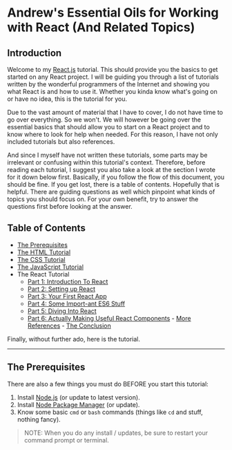 # Andrew's Essential Oils for Working with React (And Related Topics)

## Introduction
Welcome to my [React.js](https://reactjs.org/) tutorial. This should provide you the basics to get started on any React project. I will be guiding you through a list of tutorials written by the wonderful programmers of the Internet and showing you what React is and how to use it. Whether you kinda know what's going on or have no idea, this is the tutorial for you.

Due to the vast amount of material that I have to cover, I do not have time to go over everything. So we won't. We will however be going over the essential basics that should allow you to start on a React project and to know where to look for help when needed. For this reason, I have not only included tutorials but also references.

And since I myself have not written these tutorials, some parts may be irrelevant or confusing within this tutorial's context. Therefore, before reading each tutorial, I suggest you also take a look at the section I wrote for it down below first. Basically, if you follow the flow of this document, you should be fine. If you get lost, there is a table of contents. Hopefully that is helpful. There are guiding questions as well which pinpoint what kinds of topics you should focus on. For your own benefit, try to answer the questions first before looking at the answer.

## Table of Contents
- [The Prerequisites](#the-prerequisites)
- [The HTML Tutorial](./01-html-tutorial.md#the-tutorial)
- [The CSS Tutorial](./02-css-tutorial.md#the-tutorial)
- [The JavaScript Tutorial](./03-js-tutorial.md#the-tutorial)
- The React Tutorial
  - [Part 1: Introduction To React](./04-1-react-tutorial-intro.md#the-tutorial)
  - [Part 2: Setting up React](./04-2-react-tutorial-setup.md#the-tutorial)
  - [Part 3: Your First React App](./04-3-react-tutorial-first.md#the-tutorial)
  - [Part 4: Some Import-ant ES6 Stuff](./04-4-react-tutorial-es6.md#the-tutorial)
  - [Part 5: Diving Into React](./04-5-react-tutorial-extra.md#the-tutorial)
  - [Part 6: Actually Making Useful React Components](./04-6-react-tutorial-component.md#the-tutorial)
        - [More References](./04-6-react-tutorial-component.md#more-references)
        - [The Conclusion](./04-6-react-tutorial-component.md#the-conclusion)

Finally, without further ado, here is the tutorial.

---

## The Prerequisites
There are also a few things you must do BEFORE you start this tutorial:
1. Install [Node.js](https://nodejs.org) (or update to latest version).
2. Install [Node Package Manager](https://www.npmjs.com) (or update).
3. Know some basic `cmd` or `bash` commands (things like `cd` and stuff, nothing fancy).

> NOTE: When you do any install / updates, be sure to restart your command prompt or terminal.
